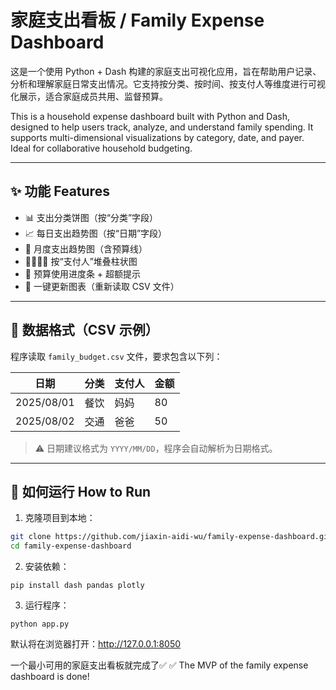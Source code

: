 # 家庭支出看板 / Family Expense Dashboard

这是一个使用 Python + Dash 构建的家庭支出可视化应用，旨在帮助用户记录、分析和理解家庭日常支出情况。它支持按分类、按时间、按支付人等维度进行可视化展示，适合家庭成员共用、监督预算。

This is a household expense dashboard built with Python and Dash, designed to help users track, analyze, and understand family spending. It supports multi-dimensional visualizations by category, date, and payer. Ideal for collaborative household budgeting.

---

## ✨ 功能 Features

- 📊 支出分类饼图（按“分类”字段）
- 📈 每日支出趋势图（按“日期”字段）
- 📅 月度支出趋势图（含预算线）
- 👨‍👩‍👧‍👦 按“支付人”堆叠柱状图
- 📌 预算使用进度条 + 超额提示
- 🔄 一键更新图表（重新读取 CSV 文件）

---

## 📂 数据格式（CSV 示例）

程序读取 `family_budget.csv` 文件，要求包含以下列：

| 日期        | 分类   | 支付人 | 金额 |
|-------------|--------|--------|------|
| 2025/08/01  | 餐饮   | 妈妈   | 80   |
| 2025/08/02  | 交通   | 爸爸   | 50   |

> ⚠️ 日期建议格式为 `YYYY/MM/DD`，程序会自动解析为日期格式。

---

## 🚀 如何运行 How to Run

1. 克隆项目到本地：

```bash
git clone https://github.com/jiaxin-aidi-wu/family-expense-dashboard.git
cd family-expense-dashboard
```
2. 安装依赖：

```
pip install dash pandas plotly
```

3. 运行程序：

```
python app.py
```
默认将在浏览器打开：http://127.0.0.1:8050

一个最小可用的家庭支出看板就完成了✅
✅ The MVP of the family expense dashboard is done!
